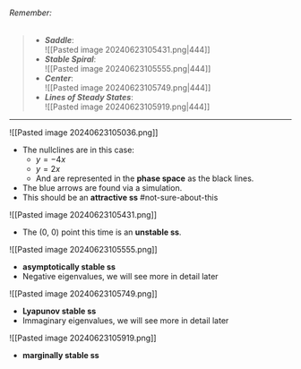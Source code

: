 ###### *Remember*:

> - ***Saddle***:<br>![[Pasted image 20240623105431.png|444]]
> - ***Stable Spiral***:<br>![[Pasted image 20240623105555.png|444]]
> - ***Center***:<br>![[Pasted image 20240623105749.png|444]]
> - ***Lines of Steady States***:<br>![[Pasted image 20240623105919.png|444]]

----

![[Pasted image 20240623105036.png]]
- The nullclines are in this case: 
	- $y = -4x$ 
	- $y = 2x$
	- And are represented in the **phase space** as the black lines.
- The blue arrows are found via a simulation.
- This should be an **attractive ss** #not-sure-about-this 

![[Pasted image 20240623105431.png]]
- The $(0,\ 0)$ point this time is an **unstable ss**.

![[Pasted image 20240623105555.png]]
- **asymptotically stable ss**
- Negative eigenvalues, we will see more in detail later


![[Pasted image 20240623105749.png]]
- **Lyapunov stable ss**
- Immaginary eigenvalues, we will see more in detail later

![[Pasted image 20240623105919.png]]
- **marginally stable ss** 